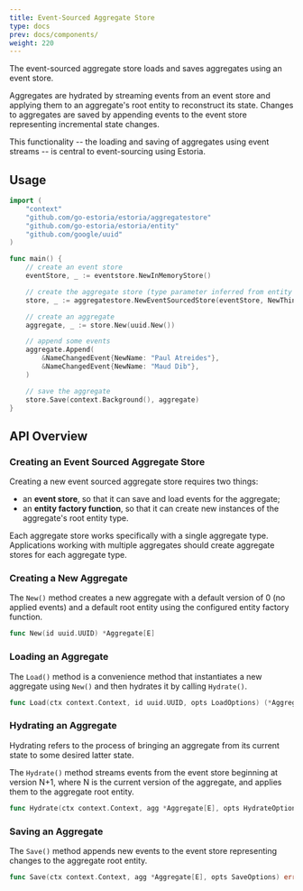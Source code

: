 ```yaml
---
title: Event-Sourced Aggregate Store
type: docs
prev: docs/components/
weight: 220
---
```


The event-sourced aggregate store loads and saves aggregates using an event store.

Aggregates are hydrated by streaming events from an event store and applying them to an aggregate's root entity to reconstruct its state. Changes to aggregates are saved by appending events to the event store representing incremental state changes.

This functionality -- the loading and saving of aggregates using event streams -- is central to event-sourcing using Estoria.

## Usage

```go
import (
    "context"
    "github.com/go-estoria/estoria/aggregatestore"
    "github.com/go-estoria/estoria/entity"
    "github.com/google/uuid"
)

func main() {
    // create an event store
    eventStore, _ := eventstore.NewInMemoryStore()

    // create the aggregate store (type parameter inferred from entity factory)
    store, _ := aggregatestore.NewEventSourcedStore(eventStore, NewThing)

    // create an aggregate
    aggregate, _ := store.New(uuid.New())

    // append some events
    aggregate.Append(
        &NameChangedEvent{NewName: "Paul Atreides"},
        &NameChangedEvent{NewName: "Maud Dib"},
    )

    // save the aggregate
    store.Save(context.Background(), aggregate)
}
```

## API Overview

### Creating an Event Sourced Aggregate Store

Creating a new event sourced aggregate store requires two things:
- an **event store**, so that it can save and load events for the aggregate;
- an **entity factory function**, so that it can create new instances of the aggregate's root entity type.

Each aggregate store works specifically with a single aggregate type. Applications working with multiple aggregates should create aggregate stores for each aggregate type.

### Creating a New Aggregate

The `New()` method creates a new aggregate with a default version of 0 (no applied events) and a default root entity using the configured entity factory function.

```go
func New(id uuid.UUID) *Aggregate[E]
```

### Loading an Aggregate

The `Load()` method is a convenience method that instantiates a new aggregate using `New()` and then hydrates it by calling `Hydrate()`.

```go
func Load(ctx context.Context, id uuid.UUID, opts LoadOptions) (*Aggregate[E], error)
```

### Hydrating an Aggregate

Hydrating refers to the process of bringing an aggregate from its current state to some desired latter state.

The `Hydrate()` method streams events from the event store beginning at version N+1, where N is the current version of the aggregate, and applies them to the aggregate root entity.

```go
func Hydrate(ctx context.Context, agg *Aggregate[E], opts HydrateOptions) error
```

### Saving an Aggregate

The `Save()` method appends new events to the event store representing changes to the aggregate root entity.

```go
func Save(ctx context.Context, agg *Aggregate[E], opts SaveOptions) error
```